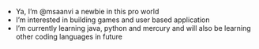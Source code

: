 -  Ya, I’m @msaanvi a newbie in this pro world
-  I’m interested in building games and user based application
-  I’m currently learning java, python and mercury and will also be learning other coding languages in future


<!---
msaanvi/msaanvi is a ✨ special ✨ repository because its `README.md` (this file) appears on your GitHub profile.
You can click the Preview link to take a look at your changes.
--->
